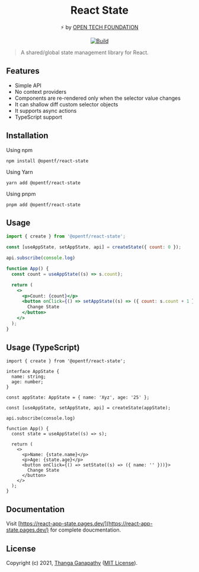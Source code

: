 <div align="center">

# React State

⚡ by [OPEN TECH FOUNDATION](https://open-tech-foundation.pages.dev/)

[![Build](https://github.com/open-tech-foundation/react-state/actions/workflows/build.yml/badge.svg)](https://github.com/open-tech-foundation/react-state/actions/workflows/build.yml)

</div>

> A shared/global state management library for React.

## Features

- Simple API
- No context providers
- Components are re-rendered only when the selector value changes
- It can shallow diff custom selector objects
- It supports async actions
- TypeScript support

## Installation

Using npm

```shell
npm install @opentf/react-state
```

Using Yarn

```shell
yarn add @opentf/react-state
```

Using pnpm

```shell
pnpm add @opentf/react-state
```

## Usage

```jsx
import { create } from '@opentf/react-state';

const [useAppState, setAppState, api] = createState({ count: 0 });

api.subscribe(console.log)

function App() {
  const count = useAppState((s) => s.count);

  return (
    <>
      <p>Count: {count}</p>
      <button onClick={() => setAppState((s) => ({ count: s.count + 1 }))}>
        Change State
      </button>
    </>
  );
}
```

## Usage (TypeScript)

```tsx
import { create } from '@opentf/react-state';

interface AppState {
  name: string;
  age: number;
}

const appState: AppState = { name: 'Xyz', age: '25' };

const [useAppState, setAppState, api] = createState(appState);

api.subscribe(console.log)

function App() {
  const state = useAppState((s) => s);

  return (
    <>
      <p>Name: {state.name}</p>
      <p>Age: {state.age}</p>
      <button onClick={() => setState((s) => ({ name: '' }))}>
        Change State
      </button>
    </>
  );
}
```

## Documentation

Visit [https://react-app-state.pages.dev/](https://react-app-state.pages.dev/) for complete doucmentation.

## License

Copyright (c) 2021, [Thanga Ganapathy](https://github.com/Thanga-Ganapathy) ([MIT License](./LICENSE)).
